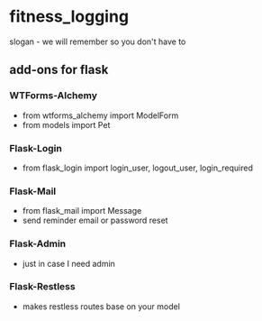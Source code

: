 # fitness_logging

slogan - we will remember so you don't have to

## add-ons for flask

### WTForms-Alchemy

- from wtforms_alchemy import ModelForm
- from models import Pet

### Flask-Login

- from flask_login import login_user, logout_user, login_required

### Flask-Mail

- from flask_mail import Message
- send reminder email or password reset

### Flask-Admin

- just in case I need admin

### Flask-Restless

- makes restless routes base on your model
